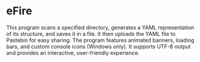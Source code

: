 # eFire
This program scans a specified directory, generates a YAML representation of its structure, and saves it in a file. It then uploads the YAML file to Pastebin for easy sharing. The program features animated banners, loading bars, and custom console icons (Windows only). It supports UTF-8 output and provides an interactive, user-friendly experience.

